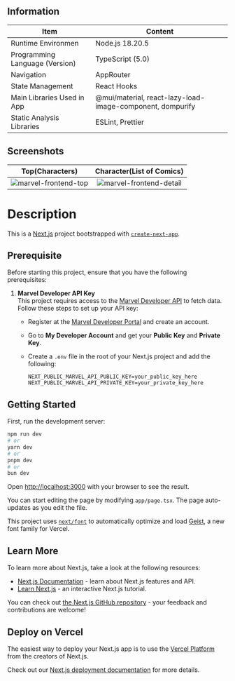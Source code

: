 ## Information

| Item | Content |
| --------------------------- | --------------------------------------------------------------------------------------------------- |
| Runtime Environmen | Node.js 18.20.5 |
| Programming Language (Version) | TypeScript (5.0) |
| Navigation | AppRouter |
| State Management | React Hooks |
| Main Libraries Used in App | @mui/material, react-lazy-load-image-component, dompurify |
| Static Analysis Libraries | ESLint, Prettier |

## Screenshots

Top(Characters)            |  Character(List of Comics)
:-------------------------:|:-------------------------:
![marvel-frontend-top](https://github.com/user-attachments/assets/1a10c331-fb38-4a5e-abe1-caa2c1787934) | ![marvel-frontend-detail](https://github.com/user-attachments/assets/67d7be9d-5d89-4fa5-b72d-e22e8e3a5f7b)


# Description
This is a [Next.js](https://nextjs.org) project bootstrapped with [`create-next-app`](https://nextjs.org/docs/app/api-reference/cli/create-next-app).

## Prerequisite

Before starting this project, ensure that you have the following prerequisites:

1. **Marvel Developer API Key**  
   This project requires access to the [Marvel Developer API](https://developer.marvel.com/) to fetch data.  
   Follow these steps to set up your API key:

   - Register at the [Marvel Developer Portal](https://developer.marvel.com/) and create an account.
   - Go to **My Developer Account** and get your **Public Key** and **Private Key**.
   - Create a `.env` file in the root of your Next.js project and add the following:

     ```env
     NEXT_PUBLIC_MARVEL_API_PUBLIC_KEY=your_public_key_here
     NEXT_PUBLIC_MARVEL_API_PRIVATE_KEY=your_private_key_here
     ```

## Getting Started

First, run the development server:

```bash
npm run dev
# or
yarn dev
# or
pnpm dev
# or
bun dev
```

Open [http://localhost:3000](http://localhost:3000) with your browser to see the result.

You can start editing the page by modifying `app/page.tsx`. The page auto-updates as you edit the file.

This project uses [`next/font`](https://nextjs.org/docs/app/building-your-application/optimizing/fonts) to automatically optimize and load [Geist](https://vercel.com/font), a new font family for Vercel.

## Learn More

To learn more about Next.js, take a look at the following resources:

- [Next.js Documentation](https://nextjs.org/docs) - learn about Next.js features and API.
- [Learn Next.js](https://nextjs.org/learn) - an interactive Next.js tutorial.

You can check out [the Next.js GitHub repository](https://github.com/vercel/next.js) - your feedback and contributions are welcome!

## Deploy on Vercel

The easiest way to deploy your Next.js app is to use the [Vercel Platform](https://vercel.com/new?utm_medium=default-template&filter=next.js&utm_source=create-next-app&utm_campaign=create-next-app-readme) from the creators of Next.js.

Check out our [Next.js deployment documentation](https://nextjs.org/docs/app/building-your-application/deploying) for more details.
